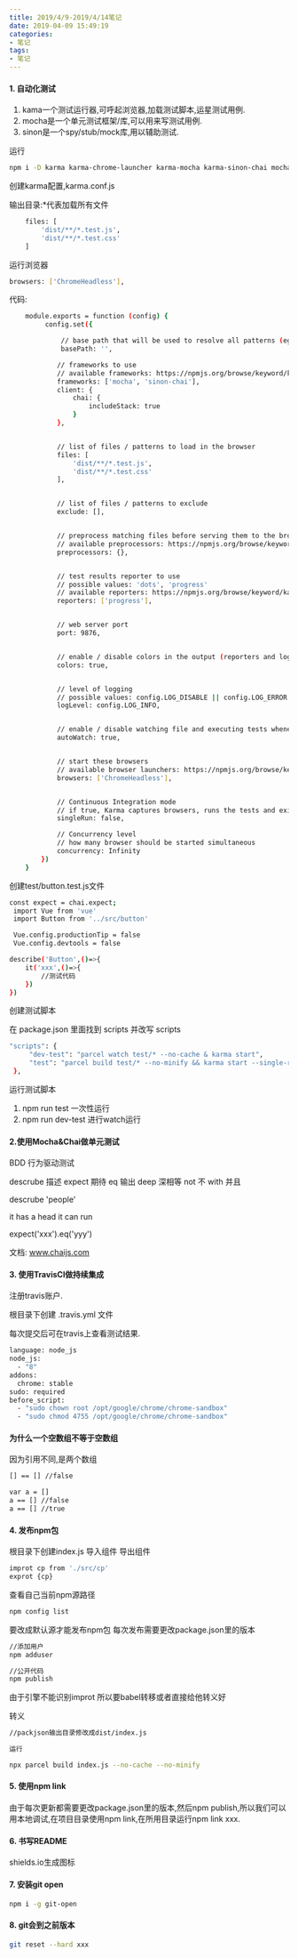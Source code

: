 ```yaml
---
title: 2019/4/9-2019/4/14笔记
date: 2019-04-09 15:49:19
categories:
- 笔记
tags:
- 笔记
---
```


#### 1. 自动化测试

1. kama一个测试运行器,可呼起浏览器,加载测试脚本,运星测试用例.
2. mocha是一个单元测试框架/库,可以用来写测试用例.
3. sinon是一个spy/stub/mock库,用以辅助测试.

运行
``` bash
npm i -D karma karma-chrome-launcher karma-mocha karma-sinon-chai mocha sinon sinon-chai karma-chai karma-chai-spies
```

创建karma配置,karma.conf.js

输出目录:*代表加载所有文件
``` bash
    files: [
        'dist/**/*.test.js',
        'dist/**/*.test.css'
    ]
```
运行浏览器

``` bash
browsers: ['ChromeHeadless'],
```

代码:

``` bash
    module.exports = function (config) {
         config.set({

             // base path that will be used to resolve all patterns (eg. files, exclude)
             basePath: '',

            // frameworks to use
            // available frameworks: https://npmjs.org/browse/keyword/karma-adapter
            frameworks: ['mocha', 'sinon-chai'],
            client: {
                chai: {
                    includeStack: true
                }
            },


            // list of files / patterns to load in the browser
            files: [
                'dist/**/*.test.js',
                'dist/**/*.test.css'
            ],


            // list of files / patterns to exclude
            exclude: [],


            // preprocess matching files before serving them to the browser
            // available preprocessors: https://npmjs.org/browse/keyword/karma-preprocessor
            preprocessors: {},


            // test results reporter to use
            // possible values: 'dots', 'progress'
            // available reporters: https://npmjs.org/browse/keyword/karma-reporter
            reporters: ['progress'],


            // web server port
            port: 9876,


            // enable / disable colors in the output (reporters and logs)
            colors: true,


            // level of logging
            // possible values: config.LOG_DISABLE || config.LOG_ERROR || config.LOG_WARN || config.LOG_INFO || config.LOG_DEBUG
            logLevel: config.LOG_INFO,


            // enable / disable watching file and executing tests whenever any file changes
            autoWatch: true,


            // start these browsers
            // available browser launchers: https://npmjs.org/browse/keyword/karma-launcher
            browsers: ['ChromeHeadless'],


            // Continuous Integration mode
            // if true, Karma captures browsers, runs the tests and exits
            singleRun: false,

            // Concurrency level
            // how many browser should be started simultaneous
            concurrency: Infinity
        })
    }
```

创建test/button.test.js文件

``` bash
const expect = chai.expect;
 import Vue from 'vue'
 import Button from '../src/button'

 Vue.config.productionTip = false
 Vue.config.devtools = false

describe('Button',()=>{
    it('xxx',()=>{
        //测试代码
    })
})
```
创建测试脚本

在 package.json 里面找到 scripts 并改写 scripts
``` bash
"scripts": {
     "dev-test": "parcel watch test/* --no-cache & karma start",
     "test": "parcel build test/* --no-minify && karma start --single-run"
 },
```

运行测试脚本

1. npm run test 一次性运行
2. npm run dev-test 进行watch运行

#### 2.使用Mocha&Chai做单元测试

BDD  行为驱动测试

descrube 描述
expect 期待
eq 输出
deep 深相等
not 不
with 并且

descrube 'people'

it has a head 
it can run

expect('xxx').eq('yyy')

文档: www.chaijs.com

#### 3. 使用TravisCI做持续集成

注册travis账户.

根目录下创建 .travis.yml 文件

每次提交后可在travis上查看测试结果.

``` bash
language: node_js
node_js:
  - "8"
addons:
  chrome: stable
sudo: required
before_script:
  - "sudo chown root /opt/google/chrome/chrome-sandbox"
  - "sudo chmod 4755 /opt/google/chrome/chrome-sandbox"
```

#### 为什么一个空数组不等于空数组
 
因为引用不同,是两个数组

``` bash
[] == [] //false

var a = []
a == [] //false
a == [] //true
```

#### 4. 发布npm包

根目录下创建index.js
导入组件 导出组件
``` bash
improt cp from './src/cp'
exprot {cp}
```

查看自己当前npm源路径
``` bash
npm config list
```

要改成默认源才能发布npm包
每次发布需要更改package.json里的版本
```bash
//添加用户
npm adduser

//公开代码
npm publish
```

由于引擎不能识别improt 所以要babel转移或者直接给他转义好

转义

``` bash
//packjson输出目录修改成dist/index.js

运行

npx parcel build index.js --no-cache --no-minify
```

#### 5. 使用npm link

由于每次更新都需要更改package.json里的版本,然后npm publish,所以我们可以用本地调试,在项目目录使用npm link,在所用目录运行npm link xxx.

#### 6. 书写README

shields.io生成图标

#### 7. 安装git open

```  bash
npm i -g git-open
```

#### 8. git会到之前版本

``` bash
git reset --hard xxx
```